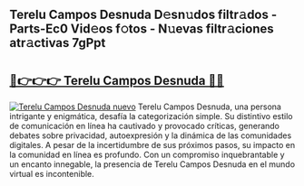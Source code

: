 ## Terelu Campos Desnuda D𝚎sn𝚞dos filtr𝚊dos - Parts-Ec0 Vid𝚎os f𝚘tos - N𝚞evas filtr𝚊ciones atr𝚊ctivas 7gPpt

# <h2><a href="http://mb6z12y.tromn.icu/?c=Terelu+Campos+Desnuda">🔗👉👉👉 Terelu Campos Desnuda 🔗🔗</a></h2>

[![Terelu Campos Desnuda nuevo](https://i.imgur.com/pEAQMta.gif)](http://mb6z12y.tromn.icu/?c=Terelu+Campos+Desnuda)
Terelu Campos Desnuda, una persona intrigante y enigmática, desafía la categorización simple. Su distintivo estilo de comunicación en línea ha cautivado y provocado críticas, generando debates sobre privacidad, autoexpresión y la dinámica de las comunidades digitales. A pesar de la incertidumbre de sus próximos pasos, su impacto en la comunidad en línea es profundo. Con un compromiso inquebrantable y un encanto innegable, la presencia de Terelu Campos Desnuda en el mundo virtual es incontenible.
